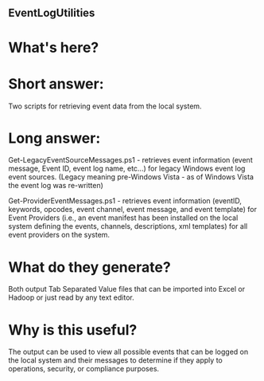 ## EventLogUtilities
# What's here?
# Short answer:
Two scripts for retrieving event data from the local system.

# Long answer:
Get-LegacyEventSourceMessages.ps1 - retrieves event information (event message, Event ID, event log name, etc...) for legacy Windows event log event sources. (Legacy meaning pre-Windows Vista - as of Windows Vista the event log was re-written)

Get-ProviderEventMessages.ps1 - retrieves event information (eventID, keywords, opcodes, event channel, event message, and event template) for Event Providers (i.e., an event manifest has been installed on the local system defining the events, channels, descriptions, xml templates) for all event providers on the system.

# What do they generate?

Both output Tab Separated Value files that can be imported into Excel or Hadoop or just read by any text editor.

# Why is this useful?

The output can be used to view all possible events that can be logged on the local system and their messages to determine if they apply to operations, security, or compliance purposes.
